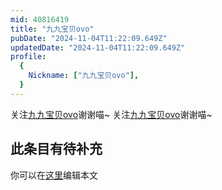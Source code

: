 ```yaml
---
mid: 40816419
title: "九九宝贝ovo"
pubDate: "2024-11-04T11:22:09.649Z"
updatedDate: "2024-11-04T11:22:09.649Z"
profile:
  {
    Nickname: ["九九宝贝ovo"],
  }
---
```


关注[九九宝贝ovo](https://space.bilibili.com/40816419)谢谢喵~ 关注[九九宝贝ovo](https://space.bilibili.com/40816419)谢谢喵~

## 此条目有待补充
你可以在[这里](https://github.com/Yuhanawa/VTuber.ICU-Content/edit/master/v/九九宝贝ovo/index.md)编辑本文
